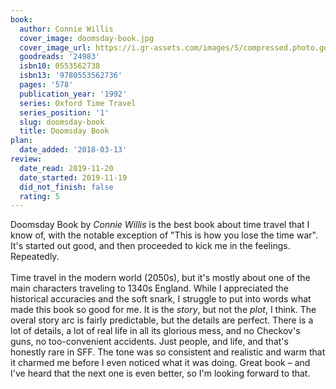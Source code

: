 ```yaml
---
book:
  author: Connie Willis
  cover_image: doomsday-book.jpg
  cover_image_url: https://i.gr-assets.com/images/S/compressed.photo.goodreads.com/books/1403972500l/24983._SY160_.jpg
  goodreads: '24983'
  isbn10: 0553562738
  isbn13: '9780553562736'
  pages: '578'
  publication_year: '1992'
  series: Oxford Time Travel
  series_position: '1'
  slug: doomsday-book
  title: Doomsday Book
plan:
  date_added: '2018-03-13'
review:
  date_read: 2019-11-20
  date_started: 2019-11-19
  did_not_finish: false
  rating: 5
---
```


Doomsday Book by *Connie Willis* is the best book about time travel that I know of, with the notable exception of "This is how you lose the time war". It's started out good, and then proceeded to kick me in the feelings. Repeatedly.<br /><br />Time travel in the modern world (2050s), but it's mostly about one of the main characters traveling to 1340s England. While I appreciated the historical accuracies and the soft snark, I struggle to put into words what made this book so good for me. It is the *story*, but not the *plot*, I think. The overal story arc is fairly predictable, but the details are perfect. There is a lot of details, a lot of real life in all its glorious mess, and no Checkov's guns, no too-convenient accidents. Just people, and life, and that's honestly rare in SFF. The tone was so consistent and realistic and warm that it charmed me before I even noticed what it was doing. Great book – and I've heard that the next one is even better, so I'm looking forward to that.
